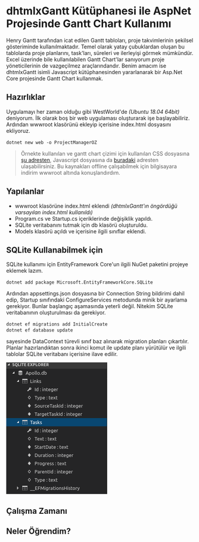 # dhtmlxGantt Kütüphanesi ile AspNet Projesinde Gantt Chart Kullanımı

Henry Gantt tarafından icat edilen Gantt tabloları, proje takvimlerinin şekilsel gösteriminde kullanılmaktadır. Temel olarak yatay çubuklardan oluşan bu tablolarda proje planlarını, task'ları, süreleri ve ilerleyişi görmek mümkündür. Excel üzerinde bile kullanılabilen Gantt Chart'lar sanıyorum proje yöneticilerinin de vazgeçilmez araçlarındandır. Benim amacım ise dhtmlxGantt isimli Javascript kütüphanesinden yararlanarak bir Asp.Net Core projesinde Gantt Chart kullanmak. 

## Hazırlıklar

Uygulamayı her zaman olduğu gibi WestWorld'de _(Ubuntu 18.04 64bit)_ deniyorum. İlk olarak boş bir web uygulaması oluşturarak işe başlayabiliriz. Ardından wwwroot klasörünü ekleyip içerisine index.html dosyasını ekliyoruz.

```
dotnet new web -o ProjectManagerOZ
```

>Örnekte kullanılan ve gantt chart çizimi için kullanılan CSS dosyasına [şu adresten](https://cdn.dhtmlx.com/gantt/edge/dhtmlxgantt.css), Javascript dosyasına da [buradaki](https://cdn.dhtmlx.com/gantt/edge/dhtmlxgantt.js) adresten ulaşabilirsiniz. Bu kaynakları offline çalışabilmek için bilgisayara indirim wwwroot altında konuşlandırdım.

## Yapılanlar

- wwwroot klasörüne index.html eklendi _(dhtmlxGantt'ın öngördüğü varsayılan index.html kullanıldı)_
- Program.cs ve Startup.cs içeriklerinde değişiklik yapıldı.
- SQLite veritabanını tutmak için db klasörü oluşturuldu.
- Models klasörü açıldı ve içerisine ilgili sınıflar eklendi.

## SQLite Kullanabilmek için

SQLite kullanımı için EntityFramework Core'un ilgili NuGet paketini projeye eklemek lazım.

```
dotnet add package Microsoft.EntityFrameworkCore.SQLite
```

Ardından appsettings.json dosyasına bir Connection String bildirimi dahil edip, Startup sınıfındaki ConfigureServices metodunda minik bir ayarlama gerekiyor. Bunlar başlangıç aşamasında yeterli değil. Nitekim SQLite veritabanının oluşturulması da gerekiyor.

```
dotnet ef migrations add InitialCreate
dotnet ef database update
```

sayesinde DataContext türevli sınıf baz alınarak migration planları çıkartılır. Planlar hazırlandıktan sonra ikinci komut ile update planı yürütülür ve ilgili tablolar SQLite veritabanı içerisine ilave edilir.

![Cover_1.png](Cover_1.png)

## Çalışma Zamanı

## Neler Öğrendim?